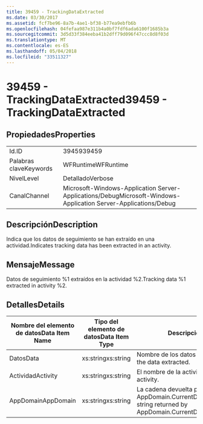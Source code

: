 ```yaml
---
title: 39459 - TrackingDataExtracted
ms.date: 03/30/2017
ms.assetid: fcf7be96-8a7b-4ae1-bf38-b77ea9ebfb6b
ms.openlocfilehash: 04fefaa987e311b4a0bf7fdf6ada6100f1685b3a
ms.sourcegitcommit: 3d5d33f384eeba41b2dff79d096f47ccc8d8f03d
ms.translationtype: MT
ms.contentlocale: es-ES
ms.lasthandoff: 05/04/2018
ms.locfileid: "33511327"
---
```

# <a name="39459---trackingdataextracted"></a><span data-ttu-id="423a7-102">39459 - TrackingDataExtracted</span><span class="sxs-lookup"><span data-stu-id="423a7-102">39459 - TrackingDataExtracted</span></span>
## <a name="properties"></a><span data-ttu-id="423a7-103">Propiedades</span><span class="sxs-lookup"><span data-stu-id="423a7-103">Properties</span></span>  
  
|||  
|-|-|  
|<span data-ttu-id="423a7-104">Id.</span><span class="sxs-lookup"><span data-stu-id="423a7-104">ID</span></span>|<span data-ttu-id="423a7-105">39459</span><span class="sxs-lookup"><span data-stu-id="423a7-105">39459</span></span>|  
|<span data-ttu-id="423a7-106">Palabras clave</span><span class="sxs-lookup"><span data-stu-id="423a7-106">Keywords</span></span>|<span data-ttu-id="423a7-107">WFRuntime</span><span class="sxs-lookup"><span data-stu-id="423a7-107">WFRuntime</span></span>|  
|<span data-ttu-id="423a7-108">Nivel</span><span class="sxs-lookup"><span data-stu-id="423a7-108">Level</span></span>|<span data-ttu-id="423a7-109">Detallado</span><span class="sxs-lookup"><span data-stu-id="423a7-109">Verbose</span></span>|  
|<span data-ttu-id="423a7-110">Canal</span><span class="sxs-lookup"><span data-stu-id="423a7-110">Channel</span></span>|<span data-ttu-id="423a7-111">Microsoft-Windows-Application Server-Applications/Debug</span><span class="sxs-lookup"><span data-stu-id="423a7-111">Microsoft-Windows-Application Server-Applications/Debug</span></span>|  
  
## <a name="description"></a><span data-ttu-id="423a7-112">Descripción</span><span class="sxs-lookup"><span data-stu-id="423a7-112">Description</span></span>  
 <span data-ttu-id="423a7-113">Indica que los datos de seguimiento se han extraído en una actividad.</span><span class="sxs-lookup"><span data-stu-id="423a7-113">Indicates tracking data has been extracted in an activity.</span></span>  
  
## <a name="message"></a><span data-ttu-id="423a7-114">Mensaje</span><span class="sxs-lookup"><span data-stu-id="423a7-114">Message</span></span>  
 <span data-ttu-id="423a7-115">Datos de seguimiento %1 extraídos en la actividad %2.</span><span class="sxs-lookup"><span data-stu-id="423a7-115">Tracking data %1 extracted in activity %2.</span></span>  
  
## <a name="details"></a><span data-ttu-id="423a7-116">Detalles</span><span class="sxs-lookup"><span data-stu-id="423a7-116">Details</span></span>  
  
|<span data-ttu-id="423a7-117">Nombre del elemento de datos</span><span class="sxs-lookup"><span data-stu-id="423a7-117">Data Item Name</span></span>|<span data-ttu-id="423a7-118">Tipo del elemento de datos</span><span class="sxs-lookup"><span data-stu-id="423a7-118">Data Item Type</span></span>|<span data-ttu-id="423a7-119">Descripción</span><span class="sxs-lookup"><span data-stu-id="423a7-119">Description</span></span>|  
|--------------------|--------------------|-----------------|  
|<span data-ttu-id="423a7-120">Datos</span><span class="sxs-lookup"><span data-stu-id="423a7-120">Data</span></span>|<span data-ttu-id="423a7-121">xs:string</span><span class="sxs-lookup"><span data-stu-id="423a7-121">xs:string</span></span>|<span data-ttu-id="423a7-122">Nombre de los datos extraídos.</span><span class="sxs-lookup"><span data-stu-id="423a7-122">The name of the data extracted.</span></span>|  
|<span data-ttu-id="423a7-123">Actividad</span><span class="sxs-lookup"><span data-stu-id="423a7-123">Activity</span></span>|<span data-ttu-id="423a7-124">xs:string</span><span class="sxs-lookup"><span data-stu-id="423a7-124">xs:string</span></span>|<span data-ttu-id="423a7-125">El nombre de la actividad.</span><span class="sxs-lookup"><span data-stu-id="423a7-125">The name of the activity.</span></span>|  
|<span data-ttu-id="423a7-126">AppDomain</span><span class="sxs-lookup"><span data-stu-id="423a7-126">AppDomain</span></span>|<span data-ttu-id="423a7-127">xs:string</span><span class="sxs-lookup"><span data-stu-id="423a7-127">xs:string</span></span>|<span data-ttu-id="423a7-128">La cadena devuelta por AppDomain.CurrentDomain.FriendlyName.</span><span class="sxs-lookup"><span data-stu-id="423a7-128">The string returned by AppDomain.CurrentDomain.FriendlyName.</span></span>|
